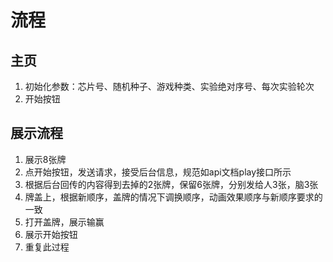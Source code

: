# 流程

## 主页

1. 初始化参数：芯片号、随机种子、游戏种类、实验绝对序号、每次实验轮次
2. 开始按钮


## 展示流程

1. 展示8张牌
2. 点开始按钮，发送请求，接受后台信息，规范如api文档play接口所示
3. 根据后台回传的内容得到去掉的2张牌，保留6张牌，分别发给人3张，脑3张
4. 牌盖上，根据新顺序，盖牌的情况下调换顺序，动画效果顺序与新顺序要求的一致
5. 打开盖牌，展示输赢
6. 展示开始按钮
7. 重复此过程
